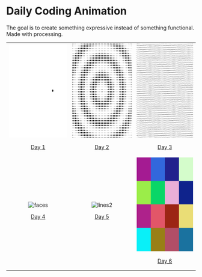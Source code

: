 # Daily Coding Animation
The goal is to create something expressive instead of something functional. Made with processing.

| | | |
|:-------:|:-------:|:-------:|
|<img width="250" height="250" src="./DotMovingCircle/DotMovingCircle.gif" alt="dots1" /><p align="center"><a href="./DotMovingCircle/">Day 1</a></p>|<img width="250" height="250" src="./PeriodicDotMoving/PeriodicDotMoving.gif" alt="dots2" /><p align="center"><a href="./PeriodicDotMoving">Day 2</a></p>|<img width="250" height="250" src="./LineConstellation/lineConstellation.gif" alt="lines" /><p align="center"><a href="./LineConstellation" >Day 3</a></p>
|<img width="250" height="250" src="./FacesWithSpiralOffset/FacesWithSpiralOffset.gif" alt="faces" /><p align="center"><a href="./FacesWithSpiralOffset">Day 4</a></p>|<img width="250" height="250" src="./LineConstellationV2/LineConstellationV2.gif" alt="lines2" /><p align="center"><a href="./LineConstellationV2">Day 5</a></p>|<img width="250" height="250" src="./SquaredColors/SquaredColors.gif" alt="squares" /><p align="center"><a href="./SquaredColors">Day 6</a></p>|<img width="250" height="250" src="./SinusoideArcWaves/SinusoideArcWaves.gif" alt="waves" /><p align="center"><a href="./SinusoideArcWaves">Day 7</a></p>|<img width="250" height="250" src="./SinusoideArcWaves/SinusoideArcWaves.gif" alt="waves" /><p align="center"><a href="./SinusoideArcWaves">Day 8</a></p>|<img width="250" height="250" src="./SinusoideArcWaves/SinusoideArcWaves.gif" alt="waves" /><p align="center"><a href="./SinusoideArcWaves">Day 9</a></p>|
